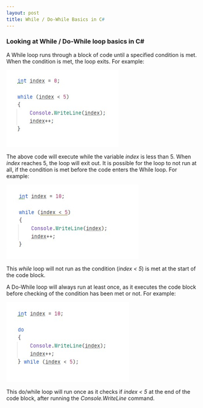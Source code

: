 ```yaml
---
layout: post
title: While / Do-While Basics in C#
---
```


### Looking at While / Do-While loop basics in C#

A While loop runs through a block of code until a specified condition is met. When the condition is met, the loop exits. For example:

![A While example](https://raw.githubusercontent.com/TomH-NZ/tomh-nz.github.io/master/images/while_example_001.jpg "Basic While example")

The above code will execute while the variable _index_ is less than 5. When _index_ reaches 5, the loop will exit out.  It is possible for the loop to not run at all, if the condition is met before the code enters the While loop.  For example:

![An invalid While example](https://raw.githubusercontent.com/TomH-NZ/tomh-nz.github.io/master/images/while_example_002.jpg "Invalid While example")

This _while_ loop will not run as the condition (_index < 5_) is met at the start of the code block.


A Do-While loop will always run at least once, as it executes the code block before checking of the condition has been met or not. For example:

![A Do While example](https://raw.githubusercontent.com/TomH-NZ/tomh-nz.github.io/master/images/do_while_example_001.jpg "Basic do while example")

This do/while loop will run once as it checks if _index < 5_ at the end of the code block, after running the _Console.WriteLine_ command.

